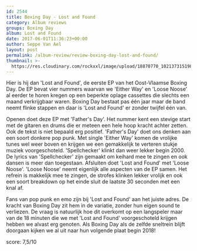 ```yaml
---
id: 2544
title: Boxing Day - Lost and Found
category: Album reviews
groups: Boxing Day
album: Lost and Found
date: 2017-06-01T11:36:23+00:00
author: Seppe Van Ael
layout: post
permalink: /album-review/review-boxing-day-lost-and-found/
thumbnail: >-
  https://res.cloudinary.com/rockxxl/image/upload/18870770_10213731519868488_1092946268_n.jpg
---
```

Hier is hij dan 'Lost and Found', de eerste EP van het Oost-Vlaamse Boxing Day. De EP bevat vier nummers waarvan we 'Either Way' en 'Loose Noose' al eerder te horen kregen op een beperkte oplage cassettes die slechts een maand verkrijgbaar waren. Boxing Day bestaat pas één jaar maar de band neemt flinke stappen en daar is 'Lost and Found' er zonder twijfel één van.

Openen doet deze EP met 'Father's Day'. Het nummer kent een stevige start met de gitaren en drums die er meteen een hele hoop kracht achter zetten. Ook de tekst is niet bepaald erg positief. 'Father's Day' doet ons denken aan een soort donkere pop punk. Met single 'Either Way' komen de vrolijke tunes wel weer boven en krijgen we een gemakkelijk te verteren stukje muziek voorgeschoteld. 'Spellchecker' klinkt dan weer lekker begin 2000. De lyrics van 'Spellchecker' zijn gemaakt om keihard mee te zingen en ook dansen is meer dan toegestaan. Afsluiten doet 'Lost and Found' met 'Loose Noose'. 'Loose Noose' neemt eigenlijk alle aspecten van de EP samen. Het refrein is makkelijk mee te zingen, de strofes klinken lekker vrolijk en ook een soort breakdown op het einde sluit de laatste 30 seconden met een knal af.

Fans van pop punk en emo zijn bij 'Lost and Found' aan het juiste adres. De kracht van Boxing Day zit hem in de variatie, zonder hun eigen sound te verliezen. De vraag is natuurlijk hoe dit overkomt op een langspeler maar van de 18 minuten die we met 'Lost and Found' voorgeschoteld krijgen hebben we alvast erg genoten. Als Boxing Day als de zelfde sneltrein blijft doorgaan kijken we al uit naar hun volgende plaat begin 2018!

score: 7,5/10
